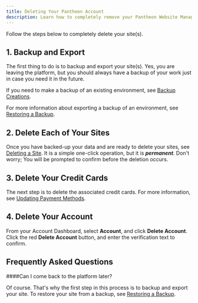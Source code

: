 ```yaml
---
title: Deleting Your Pantheon Account
description: Learn how to completely remove your Pantheon Website Management Platform account.
---
```

Follow the steps below to completely delete your site(s).

## 1. Backup and Export

The first thing to do is to backup and export your site(s). Yes, you are leaving the platform, but you should always have a backup of your work just in case you need it in the future.

If you need to make a backup of an existing environment, see [Backup Creations](/docs/backup-creation).

For more information about exporting a backup of an environment, see [Restoring a Backup](/docs/restoring-an-environment-from-a-backup).

## 2. Delete Each of Your Sites

Once you have backed-up your data and are ready to delete your sites, see [Deleting a Site](/docs/deleting-a-site). It is a simple one-click operation, but it is **_permanent_**. Don't worry; You will be prompted to confirm before the deletion occurs.

## 3. Delete Your Credit Cards

The next step is to delete the associated credit cards. For more information, see [Updating Payment Methods](/docs/updating-payment-methods).

## 4. Delete Your Account

From your Account Dashboard, select **Account**, and click **Delete Account**. Click the red **Delete Account** button, and enter the verification text to confirm.

## Frequently Asked Questions

####Can I come back to the platform later?

Of course. That's why the first step in this process is to backup and export your site. To restore your site from a backup, see [Restoring a Backup](/docs/restoring-an-environment-from-a-backup).

